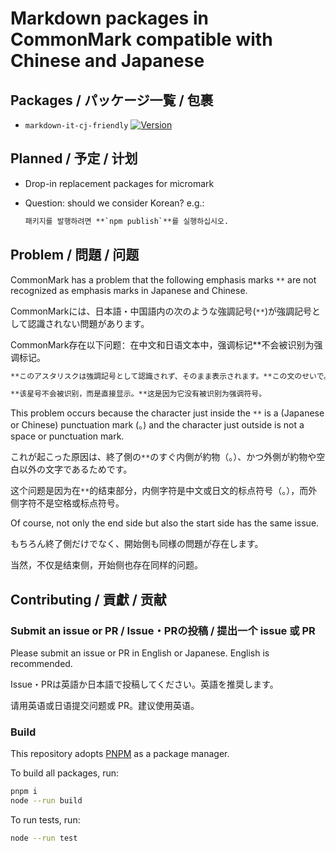 # Markdown packages in CommonMark compatible with Chinese and Japanese

## Packages / <span lang="ja">パッケージ一覧</span> / <span lang="zh-Hans-CN">包裹</span>

- `markdown-it-cj-friendly` [![Version](https://img.shields.io/npm/v/markdown-it-cj-friendly)](https://npmjs.com/package/markdown-it-cj-friendly)

## Planned / <span lang="ja">予定</span> / <span lang="zh-Hans-CN">计划</span>

- Drop-in replacement packages for micromark
- Question: should we consider Korean? e.g.:

  ```md
  패키지를 발행하려면 **`npm publish`**를 실행하십시오.
  ```

## Problem / <span lang="ja">問題</span> / <span lang="zh-Hans-CN">问题</span>

CommonMark has a problem that the following emphasis marks `**` are not recognized as emphasis marks in Japanese and Chinese.

<span lang="ja">CommonMarkには、日本語・中国語内の次のような強調記号(`**`)が強調記号として認識されない問題があります。</span>

<span lang="zh-Hans-CN">CommonMark存在以下问题：在中文和日语文本中，强调标记**不会被识别为强调标记。</span>

```md
**このアスタリスクは強調記号として認識されず、そのまま表示されます。**この文のせいで。

**该星号不会被识别，而是直接显示。**这是因为它没有被识别为强调符号。
```

This problem occurs because the character just inside the `**` is a (Japanese or Chinese) punctuation mark (。) and the character just outside is not a space or punctuation mark.

<span lang="ja">これが起こった原因は、終了側の`**`のすぐ内側が約物（。）、かつ外側が約物や空白以外の文字であるためです。</span>

<span lang="zh-Hans-CN">这个问题是因为在`**`的结束部分，内侧字符是中文或日文的标点符号（。），而外侧字符不是空格或标点符号。</span>

Of course, not only the end side but also the start side has the same issue.

<span lang="ja">もちろん終了側だけでなく、開始側も同様の問題が存在します。</span>

<span lang="zh-Hans-CN">当然，不仅是结束侧，开始侧也存在同样的问题。</span>

## Contributing / <span lang="ja">貢獻</span> / <span lang="zh-Hans-CN">贡献</span>

### Submit an issue or PR / <span lang="ja">Issue・PRの投稿</span> / <span lang="zh-Hans-CN">提出一个 issue 或 PR</span>

Please submit an issue or PR in English or Japanese. English is recommended.

<span lang="ja">Issue・PRは英語か日本語で投稿してください。英語を推奨します。</span>

<span lang="zh-Hans-CN">请用英语或日语提交问题或 PR。建议使用英语。</span>

### Build

This repository adopts [PNPM](https://pnpm.io/) as a package manager.

To build all packages, run:

```bash
pnpm i
node --run build
```

To run tests, run:

```bash
node --run test
```
